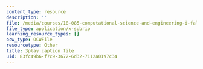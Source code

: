 ```yaml
---
content_type: resource
description: ''
file: /media/courses/18-085-computational-science-and-engineering-i-fall-2008/83fc49b6f7c936726d327112a0197c34_0BAMQmT-tf0.srt
file_type: application/x-subrip
learning_resource_types: []
ocw_type: OCWFile
resourcetype: Other
title: 3play caption file
uid: 83fc49b6-f7c9-3672-6d32-7112a0197c34
---
```


